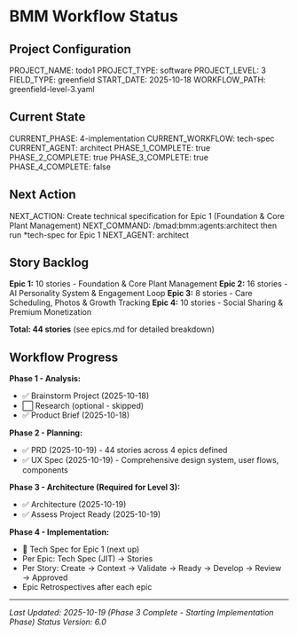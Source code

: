 # BMM Workflow Status

## Project Configuration

PROJECT_NAME: todo1
PROJECT_TYPE: software
PROJECT_LEVEL: 3
FIELD_TYPE: greenfield
START_DATE: 2025-10-18
WORKFLOW_PATH: greenfield-level-3.yaml

## Current State

CURRENT_PHASE: 4-implementation
CURRENT_WORKFLOW: tech-spec
CURRENT_AGENT: architect
PHASE_1_COMPLETE: true
PHASE_2_COMPLETE: true
PHASE_3_COMPLETE: true
PHASE_4_COMPLETE: false

## Next Action

NEXT_ACTION: Create technical specification for Epic 1 (Foundation & Core Plant Management)
NEXT_COMMAND: /bmad:bmm:agents:architect then run \*tech-spec for Epic 1
NEXT_AGENT: architect

## Story Backlog

**Epic 1:** 10 stories - Foundation & Core Plant Management
**Epic 2:** 16 stories - AI Personality System & Engagement Loop
**Epic 3:** 8 stories - Care Scheduling, Photos & Growth Tracking
**Epic 4:** 10 stories - Social Sharing & Premium Monetization

**Total: 44 stories** (see epics.md for detailed breakdown)

## Workflow Progress

**Phase 1 - Analysis:**

- ✅ Brainstorm Project (2025-10-18)
- ⬜ Research (optional - skipped)
- ✅ Product Brief (2025-10-18)

**Phase 2 - Planning:**

- ✅ PRD (2025-10-19) - 44 stories across 4 epics defined
- ✅ UX Spec (2025-10-19) - Comprehensive design system, user flows, components

**Phase 3 - Architecture (Required for Level 3):**

- ✅ Architecture (2025-10-19)
- ✅ Assess Project Ready (2025-10-19)

**Phase 4 - Implementation:**

- 🎯 Tech Spec for Epic 1 (next up)
- Per Epic: Tech Spec (JIT) → Stories
- Per Story: Create → Context → Validate → Ready → Develop → Review → Approved
- Epic Retrospectives after each epic

---

_Last Updated: 2025-10-19 (Phase 3 Complete - Starting Implementation Phase)_
_Status Version: 6.0_
